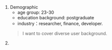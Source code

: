 1. Demographic
    - age group: 23-30
    - education background: postgraduate
    - industry：researcher, finance, developer. 
    > I want to cover diverse user background. 
2. 